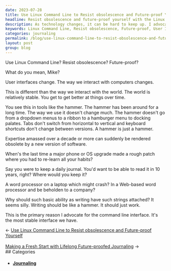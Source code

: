 ```yaml
---
date: 2023-07-28
title: Use Linux Command Line to Resist obsolescence and Future-proof Yourself
headline: Resist obsolescence and future-proof yourself with the Linux Command Line!
description: As technology changes, it can be hard to keep up. I advocate for the Linux Command Line interface, as it is the most stable and will help you resist obsolescence and future-proof yourself.
keywords: Linux Command Line, Resist obsolescence, Future-proof, User Interfaces, Hammer, Expertise, Software, Phone, OS, Upgrade, Journal, Word Processor, Laptop, Web-based, Writing, Command Line Interface
categories: journaling
permalink: /blog/use-linux-command-line-to-resist-obsolescence-and-future-proof-yourself/
layout: post
group: blog
---
```



Use Linux Command Line? Resist obsolescence? Future-proof?

What do you mean, Mike?

User interfaces change. The way we interact with computers changes.

This is different than the way we interact with the world. The world is relatively stable. You get to get better at things over time.

You see this in tools like the hammer. The hammer has been around for a long time. The way we use it doesn't change much. The hammer doesn't go from a dropdown menus to a ribbon to a hamburger menu to docking palates. Tabs don't switch from horizontal to vertical and keyboard shortcuts don't change between versions. A hammer is just a hammer.



Expertise amassed over a
decade or more can suddenly be
rendered obsolete by a new
version of software.

When's the last time a major
phone or OS upgrade made a
rough patch where you had to
re-learn all your habits? 

Say you were to keep a daily
journal. You'd want to be
able to read it in 10 years,
right? Where would you keep it?

A word processor on a laptop
which might crash? In a
Web-based word processor and
be beholden to a company?

Why should such basic ability
as writing have such strings
attached? It seems silly.
Writing should be like a
hammer. It should just work.

This is the primary reason I
advocate for the command line
interface. It's the most
stable interface we have.

















<div class="arrow-links"><div class="post-nav-prev"><span class="arrow">&larr;&nbsp;</span><a href="/blog/use-linux-command-line-to-resist-obsolescence-and-future-proof-yourself/">Use Linux Command Line to Resist obsolescence and Future-proof Yourself</a></div> &nbsp; <div class="post-nav-next"><a href="/blog/making-a-fresh-start-with-lifelong-future-proofed-journaling/">Making a Fresh Start with Lifelong Future-proofed Journaling</a><span class="arrow">&nbsp;&rarr;</span></div></div>
## Categories

<ul>
<li><h4><a href='/journaling/'>Journaling</a></h4></li></ul>